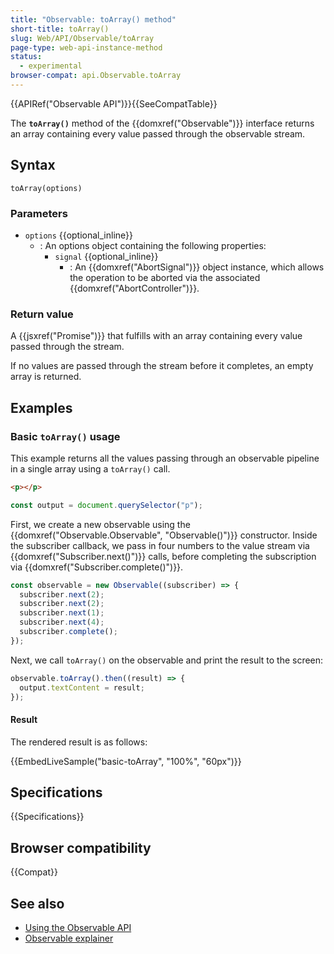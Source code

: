 ```yaml
---
title: "Observable: toArray() method"
short-title: toArray()
slug: Web/API/Observable/toArray
page-type: web-api-instance-method
status:
  - experimental
browser-compat: api.Observable.toArray
---
```


{{APIRef("Observable API")}}{{SeeCompatTable}}

The **`toArray()`** method of the {{domxref("Observable")}} interface returns an array containing every value passed through the observable stream.

## Syntax

```js-nolint
toArray(options)
```

### Parameters

- `options` {{optional_inline}}
  - : An options object containing the following properties:
    - `signal` {{optional_inline}}
      - : An {{domxref("AbortSignal")}} object instance, which allows the operation to be aborted via the associated {{domxref("AbortController")}}.

### Return value

A {{jsxref("Promise")}} that fulfills with an array containing every value passed through the stream.

If no values are passed through the stream before it completes, an empty array is returned.

## Examples

### Basic `toArray()` usage

This example returns all the values passing through an observable pipeline in a single array using a `toArray()` call.

```html hidden live-sample___basic-toArray
<p></p>
```

```js hidden live-sample___basic-toArray
const output = document.querySelector("p");
```

First, we create a new observable using the {{domxref("Observable.Observable", "Observable()")}} constructor. Inside the subscriber callback, we pass in four numbers to the value stream via {{domxref("Subscriber.next()")}} calls, before completing the subscription via {{domxref("Subscriber.complete()")}}.

```js live-sample___basic-toArray
const observable = new Observable((subscriber) => {
  subscriber.next(2);
  subscriber.next(2);
  subscriber.next(1);
  subscriber.next(4);
  subscriber.complete();
});
```

Next, we call `toArray()` on the observable and print the result to the screen:

```js live-sample___basic-toArray
observable.toArray().then((result) => {
  output.textContent = result;
});
```

#### Result

The rendered result is as follows:

{{EmbedLiveSample("basic-toArray", "100%", "60px")}}

## Specifications

{{Specifications}}

## Browser compatibility

{{Compat}}

## See also

- [Using the Observable API](/en-US/docs/Web/API/Observable_API/Using)
- [Observable explainer](https://github.com/WICG/observable/blob/master/README.md)
